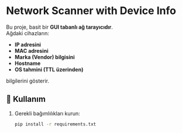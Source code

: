 # Network Scanner with Device Info

Bu proje, basit bir **GUI tabanlı ağ tarayıcıdır**.  
Ağdaki cihazların:
- **IP adresini**
- **MAC adresini**
- **Marka (Vendor) bilgisini**
- **Hostname**
- **OS tahmini (TTL üzerinden)**

bilgilerini gösterir.

## 🚀 Kullanım

1. Gerekli bağımlılıkları kurun:
   ```bash
   pip install -r requirements.txt
